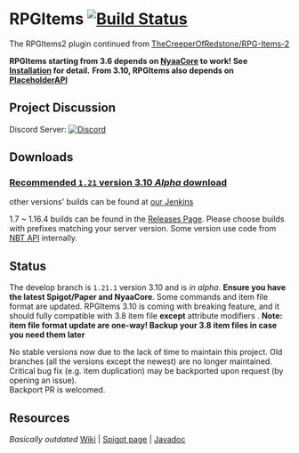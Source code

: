 # RPGItems [![Build Status](https://ci.nyaacat.com/job/RPGItems-reloaded/job/1.17/badge/icon)](https://ci.nyaacat.com/job/RPGItems-reloaded/job/1.17/)

The RPGItems2 plugin continued from [TheCreeperOfRedstone/RPG-Items-2](https://github.com/TheCreeperOfRedstone/RPG-Items-2)

**RPGItems starting from 3.6 depends on [NyaaCore](https://github.com/NyaaCat/NyaaCore) to work! See [Installation](https://nyaacat.github.io/RPGItems-wiki/#/en-us/installation) for detail.**
**From 3.10, RPGItems also depends on [PlaceholderAPI](https://www.spigotmc.org/resources/placeholderapi.6245/)**

## Project Discussion

Discord Server: [![Discord](https://img.shields.io/discord/486394125206421524.svg?logo=discord&link=https%3A%2F%2Fdiscord.gg%QeVy8Yd)](https://discord.gg/QeVy8Yd)

## Downloads

### [Recommended `1.21` version 3.10 *Alpha* download](https://ci.nyaacat.com/job/RPGItems-reloaded/job/main/)

other versions' builds can be found at [our Jenkins](https://ci.nyaacat.com/job/RPGItems-reloaded/)

1.7 ~ 1.16.4 builds can be found in the [Releases Page](https://github.com/NyaaCat/RPGItems-reloaded/releases).
Please choose builds with prefixes matching your server version. Some version use code from [NBT API](https://www.spigotmc.org/resources/item-entity-tile-nbt-api.7939/) internally.

## Status

The develop branch is `1.21.1` version 3.10 and is *in alpha*. **Ensure you have the latest Spigot/Paper and NyaaCore**. Some commands and item file format are updated. RPGItems 3.10 is coming with breaking feature, and it should fully compatible with 3.8 item file **except** attribute modifiers . **Note: item file format update are one-way! Backup your 3.8 item files in case you need them later**

No stable versions now due to the lack of time to maintain this project.
Old branches (all the versions except the newest) are no longer maintained.  
Critical bug fix (e.g. item duplication) may be backported upon request (by opening an issue).  
Backport PR is welcomed.

## Resources
_Basically outdated_
[Wiki](https://nyaacat.github.io/RPGItems-wiki/#/) | [Spigot page](https://www.spigotmc.org/resources/rpgitems.17549/) | [Javadoc](https://ci.nyaacat.com/javadocs/rpgitems-3.8-SNAPSHOT/)
